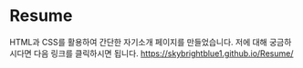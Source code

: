 # Resume
HTML과 CSS를 활용하여 간단한 자기소개 페이지를 만들었습니다. 저에 대해 궁금하시다면 다음 링크를 클릭하시면 됩니다. https://skybrightblue1.github.io/Resume/

